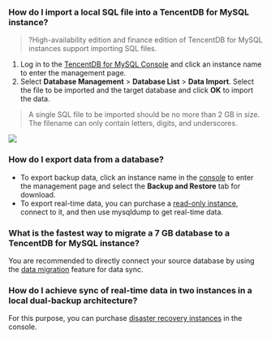 ### How do I import a local SQL file into a TencentDB for MySQL instance?
>?High-availability edition and finance edition of TencentDB for MySQL instances support importing SQL files.
1. Log in to the [TencentDB for MySQL Console](https://console.cloud.tencent.com/cdb) and click an instance name to enter the management page.
2. Select **Database Management** > **Database List** > **Data Import**. Select the file to be imported and the target database and click **OK** to import the data.
>A single SQL file to be imported should be no more than 2 GB in size. The filename can only contain letters, digits, and underscores.
>
![](https://main.qcloudimg.com/raw/a8854e74caebb9c69d831dc1583c10c0.png)

### How do I export data from a database?
- To export backup data, click an instance name in the [console](https://console.cloud.tencent.com/cdb) to enter the management page and select the **Backup and Restore** tab for download.
- To export real-time data, you can purchase a [read-only instance](https://intl.cloud.tencent.com/document/product/236/7270), connect to it, and then use mysqldump to get real-time data.

### What is the fastest way to migrate a 7 GB database to a TencentDB for MySQL instance?
You are recommended to directly connect your source database by using the [data migration](https://intl.cloud.tencent.com/document/product/571/34103) feature for data sync.

### How do I achieve sync of real-time data in two instances in a local dual-backup architecture?
For this purpose, you can purchase [disaster recovery instances](https://intl.cloud.tencent.com/document/product/236/7272) in the console.


